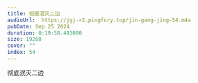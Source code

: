 ```yaml
---
title: 彻底泯灭二边
audioUrl:  https://jgj-r2.pingfury.top/jin-gang-jing-54.m4a
pubDate: Sep 25 2024
duration: 0:19:58.493000
size: 19268
cover: ""
index: 54
---
```

彻底泯灭二边